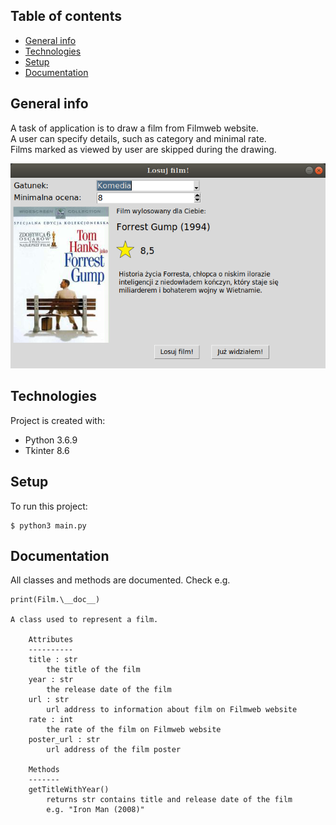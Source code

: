 ## Table of contents
* [General info](#general-info)
* [Technologies](#technologies)
* [Setup](#setup)
* [Documentation](#documentation)

## General info
A task of application is to draw a film from Filmweb website.\
A user can specify details, such as category and minimal rate.\
Films marked as viewed by user are skipped during the drawing.

![Main Window](screenshots/main_window.png)

## Technologies
Project is created with:
* Python 3.6.9
* Tkinter 8.6

## Setup
To run this project:
```
$ python3 main.py
```

## Documentation
All classes and methods are documented. Check e.g.
```
print(Film.\__doc__)

A class used to represent a film.

    Attributes
    ----------
    title : str
        the title of the film
    year : str
        the release date of the film
    url : str
        url address to information about film on Filmweb website
    rate : int
        the rate of the film on Filmweb website
    poster_url : str
        url address of the film poster

    Methods
    -------
    getTitleWithYear()
        returns str contains title and release date of the film
        e.g. "Iron Man (2008)"
```
